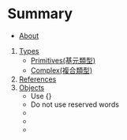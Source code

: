 # Summary

- [About](./README.md)
1. [Types](./types/types.md)
    * [Primitives(基元類型)](./types/primitives/primitives.md)
    * [Complex(複合類型)](./types/complex/complex.md)
2. [References](./references/references.md)
3. [Objects](./objects/objects.md)
    * Use {}
    * Do not use reserved words
    * 
    * 
    * 